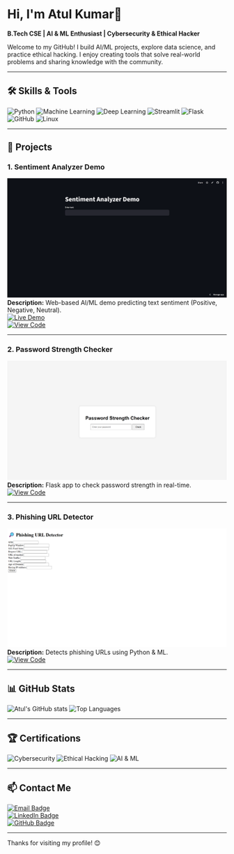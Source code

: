 # Hi, I'm Atul Kumar👋

**B.Tech CSE | AI & ML Enthusiast | Cybersecurity & Ethical Hacker**

Welcome to my GitHub! I build AI/ML projects, explore data science, and practice ethical hacking. I enjoy creating tools that solve real-world problems and sharing knowledge with the community.

---

## 🛠️ Skills & Tools

![Python](https://img.shields.io/badge/Python-3776AB?style=for-the-badge&logo=python&logoColor=white)
![Machine Learning](https://img.shields.io/badge/Machine_Learning-F7931E?style=for-the-badge&logo=tensorflow&logoColor=white)
![Deep Learning](https://img.shields.io/badge/Deep_Learning-FF6F61?style=for-the-badge)
![Streamlit](https://img.shields.io/badge/Streamlit-FF4B4B?style=for-the-badge&logo=streamlit&logoColor=white)
![Flask](https://img.shields.io/badge/Flask-000000?style=for-the-badge&logo=flask&logoColor=white)
![GitHub](https://img.shields.io/badge/GitHub-181717?style=for-the-badge&logo=github&logoColor=white)
![Linux](https://img.shields.io/badge/Linux-FCC624?style=for-the-badge&logo=linux&logoColor=black)

---

## 📂 Projects

### 1. Sentiment Analyzer Demo
![Sentiment Analyzer](images/project1.png)  
**Description:** Web-based AI/ML demo predicting text sentiment (Positive, Negative, Neutral).  
[![Live Demo](https://img.shields.io/badge/Streamlit-Live%20Demo-orange?style=for-the-badge&logo=streamlit)](https://sentiment-analyzer-demo-3nihrefzwyhm49xgetgwuu.streamlit.app/)  
[![View Code](https://img.shields.io/badge/GitHub-Code-blue?style=for-the-badge&logo=github)](https://github.com/atuli93/sentiment-analyzer-demo)


---


### 2. Password Strength Checker
![Password Strength Checker](images/project2.png)  
**Description:** Flask app to check password strength in real-time.  
[![View Code](https://img.shields.io/badge/GitHub-Code-blue?style=for-the-badge&logo=github)](https://github.com/atuli93/Password-Strength-Checker)


---


### 3. Phishing URL Detector
![BlockAssist Guide](images/project3.png)  
**Description:** Detects phishing URLs using Python & ML.  
[![View Code](https://img.shields.io/badge/GitHub-Code-blue?style=for-the-badge&logo=github)](https://github.com/atuli93/phishing-url-detector)


---

## 📊 GitHub Stats
![Atul's GitHub stats](https://github-readme-stats.vercel.app/api?username=atuli93&show_icons=true&theme=radical)
![Top Languages](https://github-readme-stats.vercel.app/api/top-langs/?username=atuli93&layout=compact&theme=radical)

---

## 🏆 Certifications
![Cybersecurity](https://img.shields.io/badge/Cybersecurity-Certified-green?style=for-the-badge)
![Ethical Hacking](https://img.shields.io/badge/Ethical_Hacking-Certified-blue?style=for-the-badge)
![AI & ML](https://img.shields.io/badge/AI_ML-Certified-orange?style=for-the-badge)

---

## 📫 Contact Me
[![Email Badge](https://img.shields.io/badge/Email-atul70884@gmail.com-c14438?style=for-the-badge&logo=gmail&logoColor=white)](mailto:atul70884@gmail.com)  
[![LinkedIn Badge](https://img.shields.io/badge/LinkedIn-Atul-blue?style=for-the-badge&logo=linkedin&logoColor=white)](https://www.linkedin.com/in/atuli93/)  
[![GitHub Badge](https://img.shields.io/badge/GitHub-Atul-black?style=for-the-badge&logo=github&logoColor=white)](https://github.com/atuli93)

---

Thanks for visiting my profile! 😊
